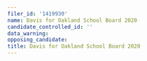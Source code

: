 ```yaml
---
filer_id: '1419930'
name: Davis for Oakland School Board 2020
candidate_controlled_id: ''
data_warning: 
opposing_candidate: 
title: Davis for Oakland School Board 2020
---
```

